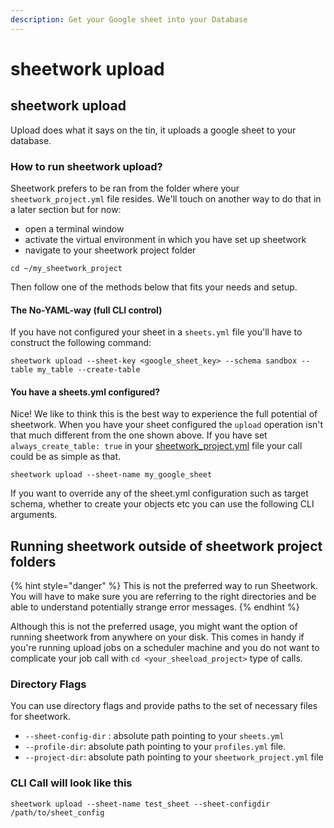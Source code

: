 ```yaml
---
description: Get your Google sheet into your Database
---
```


# sheetwork upload

## sheetwork upload

Upload does what it says on the tin, it uploads a google sheet to your database.

### How to run sheetwork upload?

Sheetwork prefers to be ran from the folder where your `sheetwork_project.yml` file resides. We'll touch on another way to do that in a later section but for now:

* open a terminal window
* activate the virtual environment in which you have set up sheetwork
* navigate to your sheetwork project folder

```text
cd ~/my_sheetwork_project
```

Then follow one of the methods below that fits your needs and setup.

#### The No-YAML-way \(full CLI control\)

If you have not configured your sheet in a `sheets.yml` file you'll have to construct the following command:

```text
sheetwork upload --sheet-key <google_sheet_key> --schema sandbox --table my_table --create-table
```

#### You have a sheets.yml configured?

Nice! We like to think this is the best way to experience the full potential of sheetwork. When you have your sheet configured the `upload` operation isn't that much different from the one shown above. If you have set `always_create_table: true` in your [sheetwork\_project.yml](../../installation-and-configuration/configuration-authentication/set-up-your-sheetwork-profile.md) file your call could be as simple as that. 

```text
sheetwork upload --sheet-name my_google_sheet
```

If you want to override any of the sheet.yml configuration such as target schema, whether to create your objects etc you can use the following CLI arguments.

## Running sheetwork outside of sheetwork project folders

{% hint style="danger" %}
This is not the preferred way to run Sheetwork. You will have to make sure you are referring to the right directories and be able to understand potentially strange error messages.
{% endhint %}

Although this is not the preferred usage, you might want the option of running sheetwork from anywhere on your disk. This comes in handy if you're running upload jobs on a scheduler machine and you do not want to complicate your job call with `cd <your_sheeload_project>` type of calls.

### Directory Flags

You can use directory flags and provide paths to the set of necessary files for sheetwork.

* `--sheet-config-dir` : absolute path pointing to your `sheets.yml`
* `--profile-dir`: absolute path pointing to your `profiles.yml` file.
* `--project-dir`: absolute path pointing to your `sheetwork_project.yml` file

### CLI Call will look like this

```text
sheetwork upload --sheet-name test_sheet --sheet-configdir /path/to/sheet_config 
```

